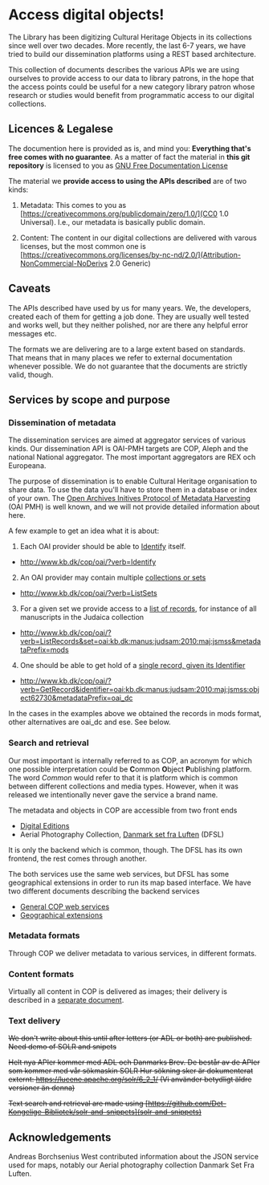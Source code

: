 # Access digital objects!

The Library has been digitizing Cultural Heritage Objects in its
collections since well over two decades. More recently, the last 6-7
years, we have tried to build our dissemination platforms using a REST
based architecture.

This collection of documents describes the various APIs we are using
ourselves to provide access to our data to library patrons, in the
hope that the access points could be useful for a new category library
patron whose research or studies would benefit from programmatic access
to our digital collections.


## Licences & Legalese

The documention here is provided as is, and mind you: __Everything
that's free comes with no guarantee__. As a matter of fact the
material in __this git repository__ is licensed to you as 
[GNU Free Documentation License](LICENSE)

The material we __provide access to using the APIs described__ are of two kinds:

1. Metadata: This comes to you as [https://creativecommons.org/publicdomain/zero/1.0/](CC0 1.0
Universal). I.e.,
our metadata is basically public domain.

2. Content: The content in our digital collections are delivered with
varous licenses, but the most common one is
[https://creativecommons.org/licenses/by-nc-nd/2.0/](Attribution-NonCommercial-NoDerivs 2.0
Generic)

## Caveats

The APIs described have used by us for many years. We, the developers,
created each of them for getting a job done. They are usually well
tested and works well, but they neither polished, nor are there any
helpful error messages etc.

The formats we are delivering are to a large extent based on
standards. That means that in many places we refer to external
documentation whenever possible. We do not guarantee that the
documents are strictly valid, though.

## Services by scope and purpose

### Dissemination of metadata

The dissemination services are aimed at aggregator services of various
kinds. Our dissemination API is OAI-PMH targets are COP, Aleph and the
national National aggregator. The most important aggregators are REX
och Europeana.

The purpose of dissemination is to enable Cultural Heritage
organisation to share data. To use the data you'll have to store them
in a database or index of your own. The [Open Archives Initives Protocol of Metadata Harvesting](http://www.openarchives.org/OAI/openarchivesprotocol.html)  (OAI PMH) is well
known, and we will not provide detailed information about here.

A few example to get an idea what it is about:

1. Each OAI provider should be able to [Identify](http://www.openarchives.org/OAI/openarchivesprotocol.html#Identify) itself.  
  + http://www.kb.dk/cop/oai/?verb=Identify

2. An OAI provider may contain multiple [collections or sets](http://www.openarchives.org/OAI/openarchivesprotocol.html#ListSets)
  + http://www.kb.dk/cop/oai/?verb=ListSets 

3. For a given set we provide access to a [list of records](http://www.openarchives.org/OAI/openarchivesprotocol.html#ListRecords),
  for instance of all manuscripts in the Judaica collection 
  + http://www.kb.dk/cop/oai/?verb=ListRecords&set=oai:kb.dk:manus:judsam:2010:maj:jsmss&metadataPrefix=mods
  
4. One should be able to get hold of a [single record, given its Identifier](http://www.openarchives.org/OAI/openarchivesprotocol.html#GetRecord)
  + http://www.kb.dk/cop/oai/?verb=GetRecord&identifier=oai:kb.dk:manus:judsam:2010:maj:jsmss:object62730&metadataPrefix=oai_dc

In the cases in the examples above we obtained the records in mods
format, other alternatives are oai_dc and ese. See below.

### Search and retrieval

Our most important is internally referred to as COP, an acronym for
which one possible interpretation could be **C**ommon **O**bject
**P**ublishing platform. The word _Common_ would refer to that it is
platform which is common between different collections and media
types. However, when it was released we intentionally never gave the
service a brand name.

The metadata and objects in COP are accessible from two front ends 

+ [Digital Editions](http://www.kb.dk/editions/any/2009/jul/editions/en/)
+ Aerial Photography Collection, [Danmark set fra Luften](http://www.kb.dk/danmarksetfraluften/) (DFSL)

It is only the backend which is common, though. The DFSL has its own
frontend, the rest comes through another.

The both services use the same web services, but DFSL has some
geographical extensions in order to run its map based interface. We
have two different documents describing the backend services

+ [General COP web services](cop-backend.md)
+ [Geographical extensions](geographic-data.md)

### Metadata formats

Through COP we deliver metadata to various services, in different formats.




### Content formats 

Virtually all content in COP is delivered as images; their delivery is described in a [separate document](image-delivery.md).

### Text delivery

~~We don't write about this until after letters (or ADL or both) are published. Need demo of SOLR and snipets~~

~~Helt nya APIer kommer med ADL och Danmarks Brev. De består av de APIer som kommer med vår sökmaskin SOLR Hur sökning sker är dokumenterat externt: https://lucene.apache.org/solr/6_2_1/ (Vi använder betydligt äldre versioner än denna)~~

~~Text search and retrieval are made using  [https://github.com/Det-Kongelige-Bibliotek/solr-and-snippets](solr-and-snippets)~~

## Acknowledgements

Andreas Borchsenius West contributed information about the JSON
service used for maps, notably our Aerial photography collection
Danmark Set Fra Luften.